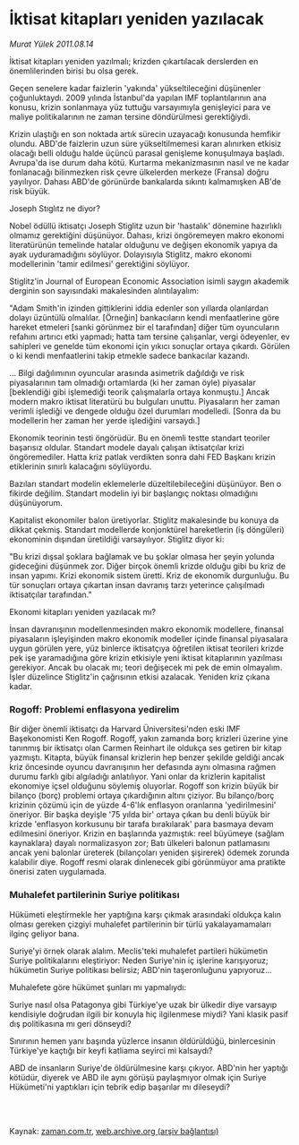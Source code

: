 # İktisat kitapları yeniden yazılacak

*Murat Yülek 2011.08.14*

<td class="columnist-detail">
<p>İktisat kitapları yeniden yazılmalı; krizden çıkartılacak derslerden en önemlilerinden birisi bu olsa gerek.</p>
<p>
<div id="haberMetinDiv">
<p>Geçen senelere kadar faizlerin 'yakında' yükseltileceğini düşünenler çoğunluktaydı. 2009 yılında İstanbul'da yapılan IMF toplantılarının ana konusu, krizin sonlanmaya yüz tuttuğu varsayımıyla genişleyici para ve maliye politikalarının ne zaman tersine döndürülmesi gerektiğiydi.
<p> Krizin ulaştığı en son noktada artık sürecin uzayacağı konusunda hemfikir olundu. ABD'de faizlerin uzun süre yükseltilmemesi kararı alınırken etkisiz olacağı belli olduğu halde üçüncü parasal genişleme konuşulmaya başladı. Avrupa'da ise durum daha kötü. Kurtarma mekanizmasının nasıl ve ne kadar fonlanacağı bilinmezken risk çevre ülkelerden merkeze (Fransa) doğru yayılıyor. Dahası ABD'de görünürde bankalarda sıkıntı kalmamışken AB'de risk büyük.
<p>Joseph Stıglıtz ne diyor?
<p>Nobel ödüllü iktisatçı Joseph Stiglitz uzun bir 'hastalık' dönemine hazırlıklı olmamız gerektiğini düşünüyor. Dahası, krizi öngöremeyen makro ekonomi literatürünün temelinde hatalar olduğunu ve değişen ekonomik yapıya da ayak uyduramadığını söylüyor. Dolayısıyla Stiglitz, makro ekonomi modellerinin 'tamir edilmesi' gerektiğini söylüyor.
<p>Stiglitz'in Journal of European Economic Association isimli saygın akademik derginin son sayısındaki makalesinden alıntılayalım:
<p>"Adam Smith'in izinden gittiklerini iddia edenler son yıllarda olanlardan dolayı üzüntülü olmalılar. [Örneğin] bankacıların kendi menfaatlerine göre hareket etmeleri [sanki görünmez bir el tarafından] diğer tüm oyuncuların refahını artırıcı etki yapmadı; hatta tam tersine çalışanlar, vergi ödeyenler, ev sahipleri ve genelde tüm ekonomi için yıkıcı sonuçlar ortaya çıkardı. Görülen o ki kendi menfaatlerini takip etmekle sadece bankacılar kazandı.
<p>... Bilgi dağılımının oyuncular arasında asimetrik dağıldığı ve risk piyasalarının tam olmadığı ortamlarda (ki her zaman öyle) piyasalar [beklendiği gibi işlemediği teorik çalışmalarla ortaya konmuştu.] Ancak modern makro iktisat literatürü bu bulguları unuttu. Piyasaların her zaman verimli işlediği ve dengede olduğu özel durumları modelledi. [Sonra da bu modellerin her zaman her yerde işlediğini varsaydı.]
<p> Ekonomik teorinin testi öngörüdür. Bu en önemli testte standart teoriler başarısız oldular. Standart modele dayalı çalışan iktisatçılar krizi öngöremediler. Hatta kriz patlak verdikten sonra dahi FED Başkanı krizin etiklerinin sınırlı kalacağını söylüyordu.
<p> Bazıları standart modelin eklemelerle düzeltilebileceğini düşünüyor. Ben o fikirde değilim. Standart modelin iyi bir başlangıç noktası olmadığını düşünüyorum.
<p> Kapitalist ekonomiler balon üretiyorlar. Stiglitz makalesinde bu konuya da dikkat çekmiş. Standart modellerde konjonktürel hareketlerin (iş döngüleri) ekonominin dışından üretildiği varsayılıyor. Stiglitz diyor ki:
<p>"Bu krizi dışsal şoklara bağlamak ve bu şoklar olmasa her şeyin yolunda gideceğini düşünmek zor. Diğer birçok önemli krizde olduğu gibi bu kriz de insan yapımı. Krizi ekonomik sistem üretti. Kriz de ekonomik durgunluğu. Bu tür sonuçları ortaya çıkartan insan davranış tarzı yeterince çalışılmadı iktisatçılar tarafından."
<p>Ekonomi kitapları yeniden yazılacak mı?
<p>İnsan davranışının modellenmesinden makro ekonomik modellere, finansal piyasaların işleyişinden makro ekonomik modeller içinde finansal piyasalara uygun görülen yere, yüz binlerce iktisatçıya öğretilen iktisat teorileri krizde pek işe yaramadığına göre krizin etkisiyle yeni iktisat kitaplarının yazılması gerekiyor. Ancak bu olacak mı; teori değişecek mi pek de emin olmayalım. İşler düzelince Stiglitz'in çağrısının etkisi azalacak. Yeniden kriz çıkana kadar. 
<p><h3>Rogoff: Problemi enflasyona yedirelim</h3>
<p>Bir diğer önemli iktisatçı da Harvard Üniversitesi'nden eski IMF Başekonomisti Ken Rogoff. Rogoff, yakın zamanda borç krizleri üzerine yine tanınmış bir iktisatçı olan Carmen Reinhart ile oldukça ses getiren bir kitap yazmıştı. Kitapta, büyük finansal krizlerin hep benzer şekilde geldiği ancak kriz öncesinde oyuncu davranışının her defasında aynı olmasına rağmen durumu farklı gibi algıladığı anlatılıyor. Yani onlar da krizlerin kapitalist ekonomiye içsel olduğunu söylemiş oluyorlar. Rogoff son krizin büyük bir bilanço (borç) problemi ortaya çıkardığının altını çiziyor. Bu bilanço/borç krizinin çözümü için de yüzde 4-6'lık enflasyon oranlarına 'yedirilmesini' öneriyor. Bir başka deyişle '75 yılda bir' ortaya çıkan bu denli büyük bir krizde 'enflasyon korkusunu bir tarafa bırakılarak' para basmaya devam edilmesini öneriyor. Krizin en başlarında yazmıştık: reel büyümeye (sağlam kaynaklara) dayalı normalizasyon zor; Batı ülkeleri balonun patlamasını ancak yeni balonlar üreterek (bilançoları yeniden şişirerek) ödemek zorunda kalabilir diye. Rogoff resmi olarak dinlenecek gibi görünmüyor ama pratikte önerisi zaten uygulamada.
<p><h3>Muhalefet partilerinin Suriye politikası</h3>
<p>Hükümeti eleştirmekle her yaptığına karşı çıkmak arasındaki oldukça kalın olması gereken çizgiyi muhalefet partilerinin bir türlü yakalayamamaları ilginç geliyor bana.
<p> Suriye'yi örnek olarak alalım. Meclis'teki muhalefet partileri hükümetin Suriye politikalarını eleştiriyor: Neden Suriye'nin iç işlerine karışıyoruz; hükümetin Suriye politikası belirsiz; ABD'nin taşeronluğunu yapıyoruz...
<p> Muhalefete göre hükümet şunları mı yapmalıydı:
<p>Suriye nasıl olsa Patagonya gibi Türkiye'ye uzak bir ülkedir diye varsayıp kendisiyle doğrudan ilgili bir konuyla hiç ilgilenmese miydi? Yani klasik pasif dış politikasına mı geri dönseydi?
<p>Sınırının hemen yanı başında yüzlerce insanın öldürüldüğü, binlercesinin Türkiye'ye kaçtığı bir keyfi katliama seyirci mi kalsaydı?
<p>ABD de insanların Suriye'de öldürülmesine karşı çıkıyor. ABD'nin her yaptığı kötüdür, diyerek ve ABD ile aynı görüşü paylaşmıyor olmak için Suriye Hükümeti'ni yaptıkları için tebrik edip başarılar mı dileseydi?</p></p></p></p></p></p></p></p></p></p></p></p></p></p></p></p></p></p></p></p></p></p></div>
</p>


<p><br>
		 </br></p></td>

Kaynak: [zaman.com.tr](http://zaman.com.tr/yazar.do?yazino=1168907), [web.archive.org (arşiv bağlantısı)](http://web.archive.org/web/20111213101620/http://zaman.com.tr/yazar.do?yazino=1168907)
